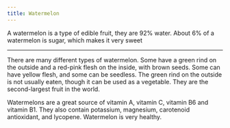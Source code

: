 ```yaml
---
title: Watermelon
---
```


A watermelon is a type of edible fruit, they are 92% water.
About 6% of a watermelon is sugar, which makes it very sweet

---

There are many different types of watermelon.
Some have a green rind on the outside and a red-pink flesh on the inside, with brown seeds.
Some can have yellow flesh, and some can be seedless.
The green rind on the outside is not usually eaten, though it can be used as a vegetable.
They are the second-largest fruit in the world.

Watermelons are a great source of vitamin A, vitamin C, vitamin B6 and vitamin B1.
They also contain potassium, magnesium, carotenoid antioxidant, and lycopene.
Watermelon is very healthy.